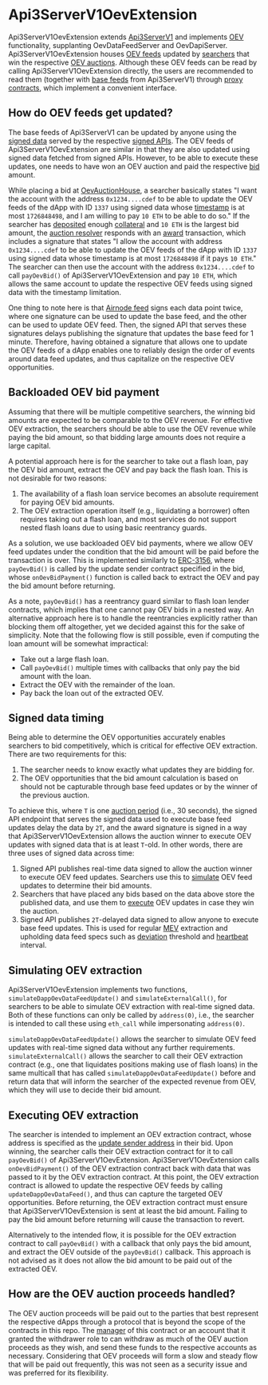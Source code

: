 # Api3ServerV1OevExtension

Api3ServerV1OevExtension extends [Api3ServerV1](./api3serverv1.md) and implements [OEV](../../glossary.md#oev) functionality, supplanting OevDataFeedServer and OevDapiServer.
Api3ServerV1OevExtension houses [OEV feeds](../../glossary.md#oev-feed) updated by [searchers](../../glossary.md#searcher) that win the respective [OEV auctions](../../glossary.md#oev-auction).
Although these OEV feeds can be read by calling Api3ServerV1OevExtension directly, the users are recommended to read them (together with [base feeds](../../glossary.md#base-feed) from Api3ServerV1) through [proxy contracts](../../glossary.md#proxy), which implement a convenient interface.

## How do OEV feeds get updated?

The base feeds of Api3ServerV1 can be updated by anyone using the [signed data](../../glossary.md#signed-data) served by the respective [signed APIs](../../glossary.md#signed-api).
The OEV feeds of Api3ServerV1OevExtension are similar in that they are also updated using signed data fetched from signed APIs.
However, to be able to execute these updates, one needs to have won an OEV auction and paid the respective [bid](../../glossary.md#bid) amount.

While placing a bid at [OevAuctionHouse](./oevauctionhouse.md), a searcher basically states "I want the account with the address `0x1234....cdef` to be able to update the OEV feeds of the dApp with ID `1337` using signed data whose [timestamp](./api3serverv1.md#data-feed-timestamps) is at most `1726848498`, and I am willing to pay `10 ETH` to be able to do so."
If the searcher has [deposited](../../glossary.md#deposit) enough [collateral](../../glossary.md#collateral) and `10 ETH` is the largest bid amount, the [auction resolver](../../glossary.md#auction-resolver) responds with an [award](../../glossary.md#award) transaction, which includes a signature that states "I allow the account with address `0x1234....cdef` to be able to update the OEV feeds of the dApp with ID `1337` using signed data whose timestamp is at most `1726848498` if it pays `10 ETH`."
The searcher can then use the account with the address `0x1234....cdef` to call `payOevBid()` of Api3ServerV1OevExtension and pay `10 ETH`, which allows the same account to update the respective OEV feeds using signed data with the timestamp limitation.

One thing to note here is that [Airnode feed](../../glossary.md#airnode-feed) signs each data point twice, where one signature can be used to update the base feed, and the other can be used to update OEV feed.
Then, the signed API that serves these signatures delays publishing the signature that updates the base feed for 1 minute.
Therefore, having obtained a signature that allows one to update the OEV feeds of a dApp enables one to reliably design the order of events around data feed updates, and thus capitalize on the respective OEV opportunities.

## Backloaded OEV bid payment

Assuming that there will be multiple competitive searchers, the winning bid amounts are expected to be comparable to the OEV revenue.
For effective OEV extraction, the searchers should be able to use the OEV revenue while paying the bid amount, so that bidding large amounts does not require a large capital.

A potential approach here is for the searcher to take out a flash loan, pay the OEV bid amount, extract the OEV and pay back the flash loan.
This is not desirable for two reasons:

1. The availability of a flash loan service becomes an absolute requirement for paying OEV bid amounts.
2. The OEV extraction operation itself (e.g., liquidating a borrower) often requires taking out a flash loan, and most services do not support nested flash loans due to using basic reentrancy guards.

As a solution, we use backloaded OEV bid payments, where we allow OEV feed updates under the condition that the bid amount will be paid before the transaction is over.
This is implemented similarly to [ERC-3156](https://eips.ethereum.org/EIPS/eip-3156), where `payOevBid()` is called by the update sender contract specified in the bid, whose `onOevBidPayment()` function is called back to extract the OEV and pay the bid amount before returning.

As a note, `payOevBid()` has a reentrancy guard similar to flash loan lender contracts, which implies that one cannot pay OEV bids in a nested way.
An alternative approach here is to handle the reentrancies explicitly rather than blocking them off altogether, yet we decided against this for the sake of simplicity.
Note that the following flow is still possible, even if computing the loan amount will be somewhat impractical:

- Take out a large flash loan.
- Call `payOevBid()` multiple times with callbacks that only pay the bid amount with the loan.
- Extract the OEV with the remainder of the loan.
- Pay back the loan out of the extracted OEV.

## Signed data timing

Being able to determine the OEV opportunities accurately enables searchers to bid competitively, which is critical for effective OEV extraction.
There are two requirements for this:

1. The searcher needs to know exactly what updates they are bidding for.
1. The OEV opportunities that the bid amount calculation is based on should not be capturable through base feed updates or by the winner of the previous auction.

To achieve this, where `T` is one [auction period](../../glossary.md#auction-period) (i.e., 30 seconds), the signed API endpoint that serves the signed data used to execute base feed updates delay the data by `2T`, and the award signature is signed in a way that Api3ServerV1OevExtension allows the auction winner to execute OEV updates with signed data that is at least `T`-old.
In other words, there are three uses of signed data across time:

1. Signed API publishes real-time data signed to allow the auction winner to execute OEV feed updates.
   Searchers use this to [simulate](#simulating-oev-extraction) OEV feed updates to determine their bid amounts.
1. Searchers that have placed any bids based on the data above store the published data, and use them to [execute](#executing-oev-extraction) OEV updates in case they win the auction.
1. Signed API publishes `2T`-delayed data signed to allow anyone to execute base feed updates.
   This is used for regular [MEV](../../glossary.md#mev) extraction and upholding data feed specs such as [deviation](../../glossary.md#deviation) threshold and [heartbeat](../../glossary.md#heartbeat) interval.

## Simulating OEV extraction

Api3ServerV1OevExtension implements two functions, `simulateDappOevDataFeedUpdate()` and `simulateExternalCall()`, for searchers to be able to simulate OEV extraction with real-time signed data.
Both of these functions can only be called by `address(0)`, i.e., the searcher is intended to call these using `eth_call` while impersonating `address(0)`.

`simulateDappOevDataFeedUpdate()` allows the searcher to simulate OEV feed updates with real-time signed data without any further requirements.
`simulateExternalCall()` allows the searcher to call their OEV extraction contract (e.g., one that liquidates positions making use of flash loans) in the same multicall that has called `simulateDappOevDataFeedUpdate()` before and return data that will inform the searcher of the expected revenue from OEV, which they will use to decide their bid amount.

## Executing OEV extraction

The searcher is intended to implement an OEV extraction contract, whose address is specified as the [update sender address](./oevauctionhouse.md#biddetails) in their bid.
Upon winning, the searcher calls their OEV extraction contract for it to call `payOevBid()` of Api3ServerV1OevExtension.
Api3ServerV1OevExtension calls `onOevBidPayment()` of the OEV extraction contract back with data that was passed to it by the OEV extraction contract.
At this point, the OEV extraction contract is allowed to update the respective OEV feeds by calling `updateDappOevDataFeed()`, and thus can capture the targeted OEV opportunities.
Before returning, the OEV extraction contract must ensure that Api3ServerV1OevExtension is sent at least the bid amount.
Failing to pay the bid amount before returning will cause the transaction to revert.

Alternatively to the intended flow, it is possible for the OEV extraction contract to call `payOevBid()` with a callback that only pays the bid amount, and extract the OEV outside of the `payOevBid()` callback.
This approach is not advised as it does not allow the bid amount to be paid out of the extracted OEV.

## How are the OEV auction proceeds handled?

The OEV auction proceeds will be paid out to the parties that best represent the respective dApps through a protocol that is beyond the scope of the contracts in this repo.
The [manager](../../glossary.md#manager) of this contract or an account that it granted the withdrawer role to can withdraw as much of the OEV auction proceeds as they wish, and send these funds to the respective accounts as necessary.
Considering that OEV proceeds will form a slow and steady flow that will be paid out frequently, this was not seen as a security issue and was preferred for its flexibility.
